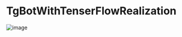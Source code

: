 # TgBotWithTenserFlowRealization
![image](https://github.com/kuromi1kow/TgBotWithTenserFlowRealization/assets/112749419/3e1a640a-d862-4081-b05c-3288763e3845)
